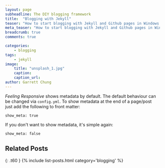 ```yaml
---
layout: page
subheadline: The DIY blogging framework
title:  "Blogging with Jekyll"
teaser: "How to start blogging with Jekyll and Github pages in Windows 8.1"
meta_teaser: "How to start blogging with Jekyll and Github pages in Windows 8.1"
breadcrumb: true
comments: true

categories:
    - blogging
tags:
    - jekyll
image:
    title: "unsplash_1.jpg"
    caption: 
    caption_url:
author: Garrett Chung
---
```

*Feeling Responsive* shows metadata by default. The default behaviour can be changed via `config.yml`. To show metadata at the end of a page/post just add the following to front matter:

~~~
show_meta: true
~~~

If you don't want to show metadata, it's simple again:

~~~
show_meta: false
~~~


## Related Posts
{: .t60 }
{% include list-posts.html category='blogging' %}

